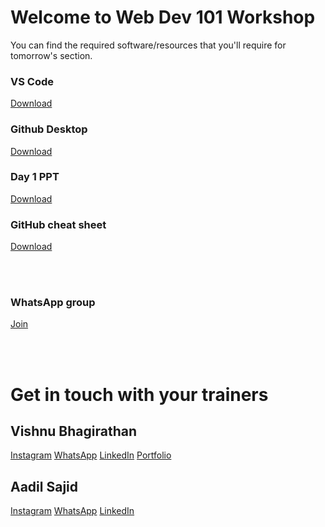 # Welcome to Web Dev 101 Workshop

You can find the required software/resources that you'll require for tomorrow's section.

### VS Code

[Download](https://code.visualstudio.com/download)

### Github Desktop

[Download](https://desktop.github.com/)

### Day 1 PPT

[Download](https://github.com/Viz38/Web-Dev-101-Resources/raw/main/Day%201.pptx)

### GitHub cheat sheet

[Download](https://education.github.com/git-cheat-sheet-education.pdf)

<br/>


<br/>


### WhatsApp group

[Join](https://chat.whatsapp.com/KHzmlPAN5Kl1reaOPh9lTp)


<br/>


<br/>


# Get in touch with your trainers

## Vishnu Bhagirathan

[Instagram](https://instagram.com/wish_new8)
[WhatsApp](https://wa.me/+918848752606)
[LinkedIn](https://linkedin.com/wishnew8)
[Portfolio](https://wish-new.me)

## Aadil Sajid

[Instagram](https://instagram.com/aad33l)
[WhatsApp](https://wa.me/+917012793338)
[LinkedIn](Linkedin.com/aad33l)
